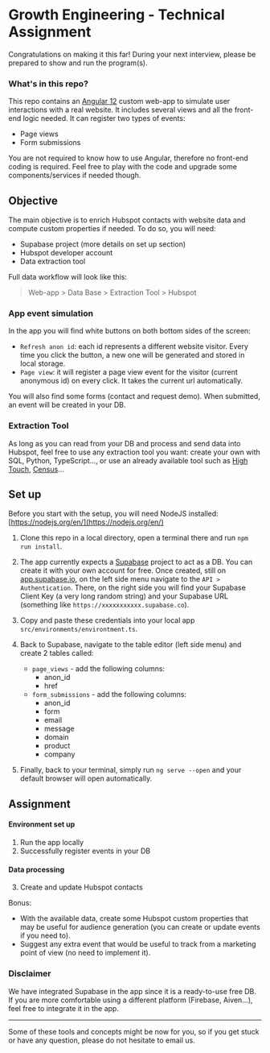 # Growth Engineering - Technical Assignment

Congratulations on making it this far! During your next interview, please be prepared to show and run the program(s).

### What's in this repo?

This repo contains an [Angular 12](https://angular.io/docs) custom web-app to simulate user interactions with a real website. 
It includes several views and all the front-end logic needed.
It can register two types of events:
- Page views
- Form submissions

You are not required to know how to use Angular, therefore no front-end coding is required. Feel free to play with
the code and upgrade some components/services if needed though.







## Objective

The main objective is to enrich Hubspot contacts with website data and compute custom properties if needed. To do so, you will need:
- Supabase project (more details on set up section)
- Hubspot developer account
- Data extraction tool

Full data workflow will look like this:
> Web-app > Data Base > Extraction Tool > Hubspot

### App event simulation
In the app you will find white buttons on both bottom sides of the screen:
- `Refresh anon id`: each id represents a different website visitor. Every time you click the button, a new one
  will be generated and stored in local storage.
- `Page view`: it will register a page view event for the visitor (current anonymous id) on every click. It takes the current
  url automatically.

You will also find some forms (contact and request demo). When submitted, an event will be created in your DB.


### Extraction Tool
As long as you can read from your DB and process and send data into Hubspot, feel free to use any extraction tool you want: 
create your own with SQL, Python, TypeScript..., or use an already available tool such as 
[High Touch](https://hightouch.io/), [Census](https://www.getcensus.com/)...





## Set up

Before you start with the setup, you will need NodeJS installed: [https://nodejs.org/en/](https://nodejs.org/en/)
1. Clone this repo in a local directory, open a terminal there and run `npm run install`.
2. The app currently expects a [Supabase](https://supabase.com/) project to act as a DB. 
You can create it with your own account for free.
Once created, still on [app.supabase.io](https://app.supabase.io/), on the left side menu navigate to the `API > Authentication`. There, on the right side you will find your Supabase Client Key (a very long random string) and your Supabase URL
(something like `https://xxxxxxxxxxx.supabase.co`).
3. Copy and paste these credentials into your local app `src/environments/environtment.ts`.
4. Back to Supabase, navigate to the table editor (left side menu) and create 2 tables called:
   - `page_views` - add the following columns:
     - anon_id
     - href
   - `form_submissions` - add the following columns:
     - anon_id
     - form
     - email
     - message
     - domain
     - product
     - company

5. Finally, back to your terminal, simply run `ng serve --open` and your default browser will open automatically.







## Assignment

#### Environment set up
1. Run the app locally 
2. Successfully register events in your DB

#### Data processing
3. Create and update Hubspot contacts 

Bonus:
- With the available data, create some Hubspot custom properties that may be useful for audience generation 
(you can create or update events if you need to).
- Suggest any extra event that would be useful to track from a marketing point of view (no need to implement it).





### Disclaimer

We have integrated Supabase in the app since it is a ready-to-use free DB. If you are more comfortable using
a different platform (Firebase, Aiven...), feel free to integrate it in the app. 

--- 

Some of these tools and concepts might be now for you, so if you get stuck or have any question, please do not hesitate to email us.
